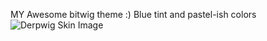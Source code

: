MY Awesome bitwig theme :)
Blue tint and pastel-ish colors
![Derpwig Skin Image]([https://imgur.com/a/Kf3BjrO](https://i.imgur.com/gL6y1Lg.png))
